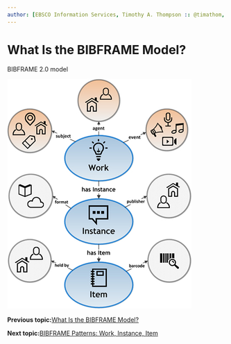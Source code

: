 ```yaml
---
author: [EBSCO Information Services, Timothy A. Thompson :: @timathom, @timathom@indieweb.social, timothy.thompson@yale.edu]
---
```


# What Is the BIBFRAME Model?

BIBFRAME 2.0 model

![Network diagram showing a high-level overview of the BIBFRAME 2.0 model, divided among Work, Instance, and Item.](../../../submaps/../img/bibframe_etc/bibframe2.jpg "BIBFRAME 2.0")

**Previous topic:**[What Is the BIBFRAME Model?](../../../day_1/lesson_5/topic_1/bibframe_model.md)

**Next topic:**[BIBFRAME Patterns: Work, Instance, Item](../../../day_1/lesson_5/topic_1/bibframe_patterns_work_instance_item.md)

